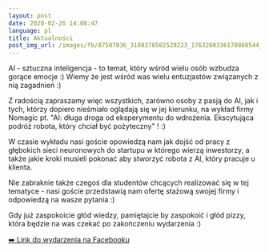 ```yaml
---
layout: post
date: 2020-02-26 14:08:47
language: pl
title: Aktualności
post_img_url: /images/fb/87507836_3108378582529223_1763260336170860544_n.jpg
---
```


AI - sztuczna inteligencja - to temat, który wśród wielu osób wzbudza gorące emocje :) 
Wiemy że jest wśród was wielu entuzjastów związanych z nią zagadnień :)

Z radością zapraszamy więc wszystkich, zarówno osoby z pasją do AI, jak i tych, którzy dopiero nieśmiało oglądają się w jej kierunku, na wykład firmy Nomagic pt. "AI: długa droga od eksperymentu do wdrożenia. Ekscytująca podróż robota, który chciał być pożyteczny" ! :)

W czasie wykładu nasi goście opowiedzą nam jak dojść od pracy z głębokich sieci neuronowych do startupu w którego wierzą inwestorzy, a także jakie kroki musieli pokonać aby stworzyć robota z AI, który pracuje u klienta.

Nie zabraknie także czegoś dla studentów chcących realizować się w tej tematyce - nasi goście przedstawią nam ofertę stażową swojej firmy i odpowiedzą na wasze pytania :)

Gdy już zaspokoicie głód wiedzy, pamiętajcie by zaspokoić i głód pizzy, która będzie na was czekać po zakończeniu wydarzenia :)

 <a href="https://www.facebook.com/events/187145009227701/">➡️ Link do wydarzenia na Facebooku</a>